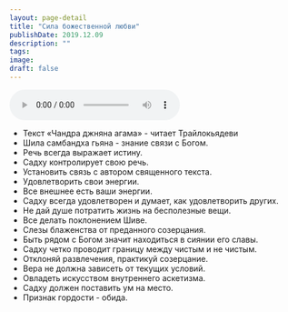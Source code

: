 ```yaml
---
layout: page-detail
title: "Сила божественной любви"
publishDate: 2019.12.09
description: ""
tags:
image:
draft: false
---
```


<audio title="2019.12.09 - Сила божественной любви.mp3" src="https://filer-api.advayta.org/v1.0/public/files/73102" controls=""></audio>

* Текст «Чандра джняна агама» - читает Трайлокьядеви
* Шила самбандха гьяна - знание связи с Богом.
* Речь всегда выражает истину.
* Садху контролирует свою речь.
* Установить связь с автором священного текста.
* Удовлетворить свои энергии.
* Все внешнее есть ваши энергии.
* Садху всегда удовлетворен и думает, как удовлетворить других.
* Не дай душе потратить жизнь на бесполезные вещи.
* Все делать поклонением Шиве.
* Слезы блаженства от преданного созерцания.
* Быть рядом с Богом значит находиться в сиянии его славы.
* Садху четко проводит границу между чистым и не чистым.
* Отклоняй развлечения, практикуй созерцание.
* Вера не должна зависеть от текущих условий.
* Овладеть искусством внутреннего аскетизма.
* Садху должен поставить ум на место.
* Признак гордости - обида.

  
